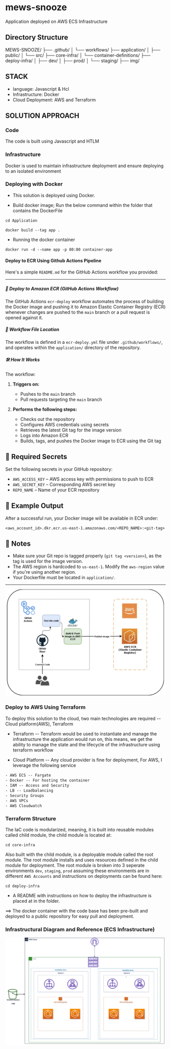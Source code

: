 # mews-snooze

Application deployed on AWS ECS Infrastructure

## Directory Structure

MEWS-SNOOZE/
├── .github/
│   └── workflows/
├── application/
│   ├── public/
│   └── src/
├── core-infra/
│   └── container-definitions/
├── deploy-infra/
│   ├── dev/
│   ├── prod/
│   └── staging/
├── img/


## STACK

* language: Javascript & Hcl
* Infrastructure: Docker
* Cloud Deployment: AWS and Terraform

## SOLUTION APPROACH

### Code
The code is built using Javascript and HTLM 

### Infrastructure
Docker is used to maintain infrastructure deployment and ensure deploying to an isolated environment 


### Deploying with Docker

* This solution is deployed using Docker. 

- Build docker image; Run the below command within the folder that contains the DockerFile

```
cd Application

```

```
docker build --tag app .
```

- Running the docker container

```
docker run -d --name app -p 80:80 container-app
```
#### Deploy to ECR Using Github Actions Pipeline

Here's a simple `README.md` for the GitHub Actions workflow you provided:

---

##### 🚀 Deploy to Amazon ECR (GitHub Actions Workflow)

The GitHub Actions `ecr-deploy` workflow automates the process of building the Docker image and pushing it to Amazon Elastic Container Registry (ECR) whenever changes are pushed to the `main` branch or a pull request is opened against it.

##### 📂 Workflow File Location

The workflow is defined in a `ecr-deploy.yml` file under `.github/workflows/`, and operates within the `application/` directory of the repository.

##### 🛠️ How It Works

The workflow:

1. **Triggers on:**

   * Pushes to the `main` branch
   * Pull requests targeting the `main` branch

2. **Performs the following steps:**

   * Checks out the repository
   * Configures AWS credentials using secrets
   * Retrieves the latest Git tag for the image version
   * Logs into Amazon ECR
   * Builds, tags, and pushes the Docker image to ECR using the Git tag

## 🔐 Required Secrets

Set the following secrets in your GitHub repository:

* `AWS_ACCESS_KEY` – AWS access key with permissions to push to ECR
* `AWS_SECRET_KEY` – Corresponding AWS secret key
* `REPO_NAME` – Name of your ECR repository

## 🧱 Example Output

After a successful run, your Docker image will be available in ECR under:

```
<aws_account_id>.dkr.ecr.us-east-1.amazonaws.com/<REPO_NAME>:<git-tag>
```

## 📌 Notes

* Make sure your Git repo is tagged properly (`git tag <version>`), as the tag is used for the image version.
* The AWS region is hardcoded to `us-east-1`. Modify the `aws-region` value if you're using another region.
* Your Dockerfile must be located in `application/`.

---
![Docker infra](img/workflow.png)


### Deploy to AWS Using Terraform

To deploy this solution to the cloud, two main technologies are required -- Cloud platform(AWS), Terraform

- Terraform -- Terraform would be used to instantiate and manage the infrastructure the application would run on, this means, we get the ability to manage the state and the lifecycle of the infrastructure using terraform workflow

- Cloud Platform -- Any cloud provider is fine for deployment, For AWS, I leverage the following service

```
- AWS ECS -- Fargate
- Docker -- For hosting the container
- IAM -- Access and Security
- LB -- Loadbalancing
- Security Groups
- AWS VPCs
- AWS Cloudwatch

```

### Terraform Structure

The IaC code is modularized, meaning, it is built into reusable modules called child module, the child module is located at:

```
cd core-infra
```

Also built with the child module, is a deployable module called the root module. The root module installs and uses resources defined in the child module for deployment. The root module is broken into 3 seperate environments `dev`, `staging`, `prod` assuming these environments are in different `AWS Accounts` and instructions on deployments can be found here:

```
cd deploy-infra
```
- A README with instructions on how to deploy the infrastructure is placed at in the folder.

==> The docker container with the code base has been pre-built and deployed to a public repository for easy pull and deployment.


### Infrastructural Diagram and Reference (ECS Infrastructure)

![ECS infra](img/infra_diag.png)
